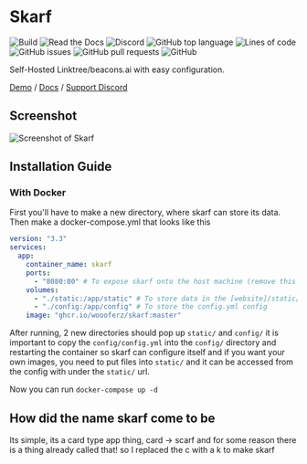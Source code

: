 # Skarf

![Build](https://img.shields.io/github/workflow/status/woooferz/skarf/Docker/master?style=for-the-badge)
![Read the Docs](https://img.shields.io/readthedocs/skarf-docs?style=for-the-badge)
![Discord](https://img.shields.io/discord/973532704740110386?style=for-the-badge)
![GitHub top language](https://img.shields.io/github/languages/top/woooferz/skarf?style=for-the-badge)
![Lines of code](https://img.shields.io/tokei/lines/github/woooferz/skarf?style=for-the-badge)
![GitHub issues](https://img.shields.io/github/issues/woooferz/skarf?style=for-the-badge)
![GitHub pull requests](https://img.shields.io/github/issues-pr/woooferz/skarf?style=for-the-badge)
![GitHub](https://img.shields.io/github/license/woooferz/skarf?style=for-the-badge)

Self-Hosted Linktree/beacons.ai with easy configuration.

[Demo](https://skarfdemo.wooferz.dev/) /  [Docs](ttps://skarf-docs.readthedocs.io/en/latest/index.html) / [Support Discord](https://discord.gg/VnskbWb4Ft)

## Screenshot

![Screenshot of Skarf](https://i.imgur.com/Gi0RCWr.png)

## Installation Guide

### With Docker

First you'll have to make a new directory, where skarf can store its data.
Then make a docker-compose.yml that looks like this

```yaml
version: "3.3"
services:
  app:
    container_name: skarf
    ports:
      - "8080:80" # To expose skarf onto the host machine (remove this if you are using a reverse proxy such as traefik)
    volumes:
      - "./static:/app/static" # To store data in the [website]/static/ url
      - "./config:/app/config" # To store the config.yml config
    image: "ghcr.io/woooferz/skarf:master"
```

After running, 2 new directories should pop up `static/` and `config/` it is important to copy the `config/config.yml` into the `config/` directory and restarting the container so skarf can configure itself and if you want your own images, you need to put files into `static/` and it can be accessed from the config with under the `static/` url.

Now you can run `docker-compose up -d`

## How did the name skarf come to be

Its simple, its a card type app thing, card -> scarf and for some reason there is a thing already called that! so I replaced the c with a k to make skarf

